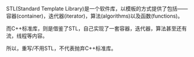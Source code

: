 STL(Standard Template Library)是一个软件库，以模板的方式提供了包括——容器(container)，迭代器(iterator)，算法(algorithms)以及函数(functions)。

而C++标准库，则是借鉴了STL，自己实现了一套容器，迭代器，算法甚至还有流，线程等内容。

所以，重写/不用STL，不代表抛弃C++标准库。